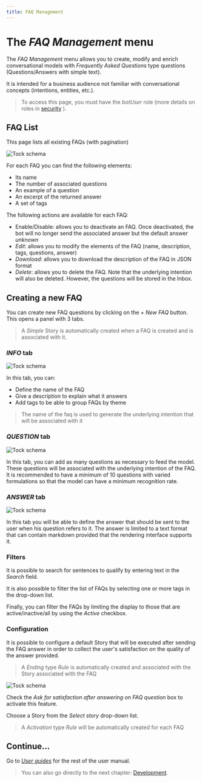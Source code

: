 ```yaml
---
title: FAQ Management
---
```


# The _FAQ Management_ menu

The _FAQ Management_ menu allows you to create, modify and enrich conversational models with _Frequently Asked Questions_ type questions (Questions/Answers with simple text).

It is intended for a business audience not familiar with conversational concepts (intentions, entities, etc.).

> To access this page, you must have the _botUser_ role (more details on roles in [security](../../../admin/security.md#roles) ).

## FAQ List

This page lists all existing FAQs (with pagination)

![Tock schema](../../img/faq-list.png "FAQ List")

For each FAQ you can find the following elements:

- Its name
- The number of associated questions
- An example of a question
- An excerpt of the returned answer
- A set of tags

The following actions are available for each FAQ:

- Enable/Disable: allows you to deactivate an FAQ. Once deactivated, the bot will no longer send the associated answer but the default answer _unknown_
- _Edit_: allows you to modify the elements of the FAQ (name, description, tags, questions, answer)
- _Download_: allows you to download the description of the FAQ in JSON format
- _Delete_: allows you to delete the FAQ. Note that the underlying intention will also be deleted. However, the questions will be stored in the Inbox.

## Creating a new FAQ

You can create new FAQ questions by clicking on the _+ New FAQ_ button.
This opens a panel with 3 tabs.

> A _Simple_ Story is automatically created when a FAQ is created and is associated with it.

### _INFO_ tab

![Tock schema](../../img/new_faq_info.png "General information about the FAQ")

In this tab, you can:

- Define the name of the FAQ
- Give a description to explain what it answers
- Add tags to be able to group FAQs by theme

> The name of the faq is used to generate the underlying intention that will be associated with it

### _QUESTION_ tab

![Tock schema](../../img/new_faq_question.png "List of questions associated with the FAQ")

In this tab, you can add as many questions as necessary to feed the model.
These questions will be associated with the underlying intention of the FAQ.
It is recommended to have a minimum of 10 questions with varied formulations so that the model can have a minimum recognition rate.

### _ANSWER_ tab

![Tock schema](../../img/new_faq_answer.png "Answers associated with the FAQ")

In this tab you will be able to define the answer that should be sent to the user when his question refers to it.
The answer is limited to a text format that can contain markdown provided that the rendering interface supports it.

### Filters

It is possible to search for sentences to qualify by entering text in the _Search_ field.

It is also possible to filter the list of FAQs by selecting one or more tags in the drop-down list.

Finally, you can filter the FAQs by limiting the display to those that are active/inactive/all by using the _Active_ checkbox.

### Configuration

It is possible to configure a default Story that will be executed after sending the FAQ answer in order to collect the user's satisfaction on the quality of the answer provided.

> A _Ending_ type _Rule_ is automatically created and associated with the Story associated with the FAQ

![Tock schema](../../img/faq-parameters.png "FAQ parameters")

Check the _Ask for satisfaction after answering on FAQ question_ box to activate this feature.

Choose a Story from the _Select story_ drop-down list.

> A _Activation_ type _Rule_ will be automatically created for each FAQ

## Continue...

Go to [_User guides_](../../user/guides.md.md) for the rest of the user manual.

> You can also go directly to the next chapter: [Development](../../../dev/modes.md).